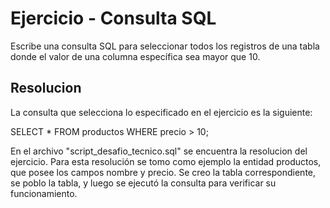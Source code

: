 # Ejercicio - Consulta SQL
Escribe una consulta SQL para seleccionar todos los registros de una tabla donde el valor de una columna específica sea mayor que 10.

## Resolucion
La consulta que selecciona lo especificado en el ejercicio es la siguiente:

SELECT * FROM productos WHERE precio > 10;

En el archivo "script_desafio_tecnico.sql" se encuentra la resolucion del ejercicio. Para esta resolución se tomo como ejemplo la entidad productos, que posee los campos nombre y precio. Se creo la tabla correspondiente, se poblo la tabla, y luego se ejecutó la consulta para verificar su funcionamiento.